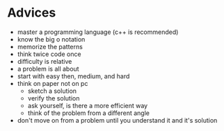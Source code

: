 # Advices

- master a programming language (c++ is recommended)
- know the big o notation
- memorize the patterns
- think twice code once
- difficulty is relative
- a problem is all about
- start with easy then, medium, and hard
- think on paper not on pc
  - sketch a solution
  - verify the solution
  - ask yourself, is there a more efficient way
  - think of the problem from a different angle
- don't move on from a problem until you understand it and it's solution
